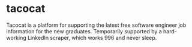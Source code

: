 # tacocat
Tacocat is a platform for supporting the latest free software engineer job information for the new graduates.
    Temporarily supported by a hard-working LinkedIn scraper, which works 996 and never sleep.
